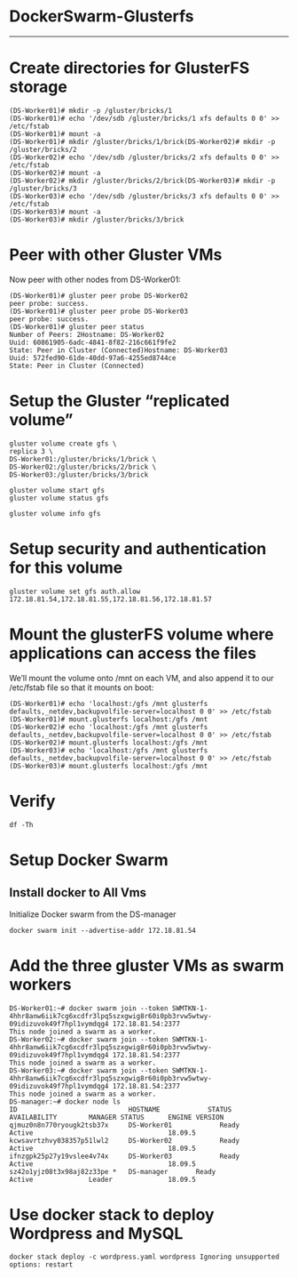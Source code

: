 
# DockerSwarm-Glusterfs
-------------
# Create directories for GlusterFS storage

```
(DS-Worker01)# mkdir -p /gluster/bricks/1
(DS-Worker01)# echo '/dev/sdb /gluster/bricks/1 xfs defaults 0 0' >> /etc/fstab
(DS-Worker01)# mount -a
(DS-Worker01)# mkdir /gluster/bricks/1/brick(DS-Worker02)# mkdir -p /gluster/bricks/2
(DS-Worker02)# echo '/dev/sdb /gluster/bricks/2 xfs defaults 0 0' >> /etc/fstab
(DS-Worker02)# mount -a
(DS-Worker02)# mkdir /gluster/bricks/2/brick(DS-Worker03)# mkdir -p /gluster/bricks/3
(DS-Worker03)# echo '/dev/sdb /gluster/bricks/3 xfs defaults 0 0' >> /etc/fstab
(DS-Worker03)# mount -a
(DS-Worker03)# mkdir /gluster/bricks/3/brick
```
# Peer with other Gluster VMs

Now peer with other nodes from DS-Worker01:

```
(DS-Worker01)# gluster peer probe DS-Worker02
peer probe: success.
(DS-Worker01)# gluster peer probe DS-Worker03
peer probe: success.
(DS-Worker01)# gluster peer status
Number of Peers: 2Hostname: DS-Worker02
Uuid: 60861905-6adc-4841-8f82-216c661f9fe2
State: Peer in Cluster (Connected)Hostname: DS-Worker03
Uuid: 572fed90-61de-40dd-97a6-4255ed8744ce
State: Peer in Cluster (Connected)
```

# Setup the Gluster “replicated volume”

```
gluster volume create gfs \
replica 3 \
DS-Worker01:/gluster/bricks/1/brick \
DS-Worker02:/gluster/bricks/2/brick \
DS-Worker03:/gluster/bricks/3/brick

gluster volume start gfs
gluster volume status gfs

gluster volume info gfs

```
# Setup security and authentication for this volume

```
gluster volume set gfs auth.allow 172.18.81.54,172.18.81.55,172.18.81.56,172.18.81.57
```

# Mount the glusterFS volume where applications can access the files

We’ll mount the volume onto /mnt on each VM, and also append it to our /etc/fstab file so that it mounts on boot:

```
(DS-Worker01)# echo 'localhost:/gfs /mnt glusterfs defaults,_netdev,backupvolfile-server=localhost 0 0' >> /etc/fstab
(DS-Worker01)# mount.glusterfs localhost:/gfs /mnt
(DS-Worker02)# echo 'localhost:/gfs /mnt glusterfs defaults,_netdev,backupvolfile-server=localhost 0 0' >> /etc/fstab
(DS-Worker02)# mount.glusterfs localhost:/gfs /mnt
(DS-Worker03)# echo 'localhost:/gfs /mnt glusterfs defaults,_netdev,backupvolfile-server=localhost 0 0' >> /etc/fstab
(DS-Worker03)# mount.glusterfs localhost:/gfs /mnt
```

# Verify

```
df -Th
```

# Setup Docker Swarm
## Install docker to All Vms

Initialize Docker swarm from the DS-manager

```
docker swarm init --advertise-addr 172.18.81.54
```
# Add the three gluster VMs as swarm workers

```
DS-Worker01:~# docker swarm join --token SWMTKN-1-4hhr8anw6iik7cg6xcdfr3lpq5szxgwig8r60i0pb3rvw5wtwy-09idizuvok49f7hpl1vymdqg4 172.18.81.54:2377
This node joined a swarm as a worker.
DS-Worker02:~# docker swarm join --token SWMTKN-1-4hhr8anw6iik7cg6xcdfr3lpq5szxgwig8r60i0pb3rvw5wtwy-09idizuvok49f7hpl1vymdqg4 172.18.81.54:2377
This node joined a swarm as a worker.
DS-Worker03:~# docker swarm join --token SWMTKN-1-4hhr8anw6iik7cg6xcdfr3lpq5szxgwig8r60i0pb3rvw5wtwy-09idizuvok49f7hpl1vymdqg4 172.18.81.54:2377
This node joined a swarm as a worker.
DS-manager:~# docker node ls
ID                            HOSTNAME            STATUS              AVAILABILITY        MANAGER STATUS      ENGINE VERSION
qjmuz0n8n770ryougk2tsb37x     DS-Worker01            Ready               Active                                  18.09.5
kcwsavrtzhvy038357p51lwl2     DS-Worker02            Ready               Active                                  18.09.5
ifnzgpk25p27y19vslee4v74x     DS-Worker03            Ready               Active                                  18.09.5
sz42o1yjz08t3x98aj82z33pe *   DS-manager       Ready               Active              Leader              18.09.5
```
# Use docker stack to deploy Wordpress and MySQL

```
docker stack deploy -c wordpress.yaml wordpress Ignoring unsupported options: restart
```
